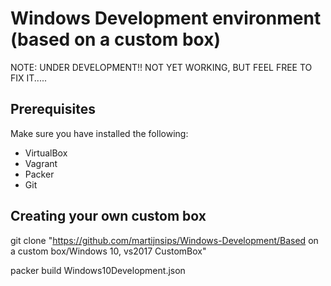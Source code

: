 # Windows Development environment (based on a custom box)

NOTE: UNDER DEVELOPMENT!! NOT YET WORKING, BUT FEEL FREE TO FIX IT.....

## Prerequisites

Make sure you have installed the following:
- VirtualBox
- Vagrant
- Packer
- Git

## Creating your own custom box

git clone "https://github.com/martijnsips/Windows-Development/Based on a custom box/Windows 10, vs2017 CustomBox"

packer build Windows10Development.json

